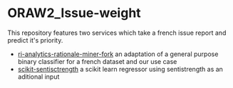 # ORAW2_Issue-weight

This repository features two services which take a french issue report and predict it's priority.

- [ri-analytics-rationale-miner-fork](/ri-analytics-rationale-miner-fork) an adaptation of a general purpose binary classifier for a french dataset and our use case
- [scikit-sentisctrength](/scikit-sentisctrength) a scikit learn regressor using sentistrength as an aditional input